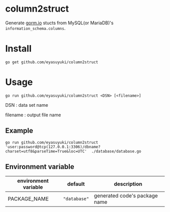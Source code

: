 column2struct
====

Generate [gorm.io](https://gorm.io) stucts from MySQL(or MariaDB)'s ```information_schema.columns```.

# Install

```shell
go get github.com/eyasuyuki/column2struct
```

# Usage

```shell
go run github.com/eyasuyuki/column2struct <DSN> [<filename>]
```
DSN 
: data set name

filename
: output file name

## Example

```
go run github.com/eyasuyuki/column2struct 'user:password@tcp(127.0.0.1:3306)/dbname?charset=utf8&parseTime=True&loc=UTC'  ./database/database.go 
```

## Environment variable

|environment variable|default|description|
---|---|---
|PACKAGE_NAME|```"database"```|generated code's package name|
